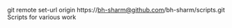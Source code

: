 


git remote set-url origin https://bh-sharm@github.com/bh-sharm/scripts.git
Scripts for various work
